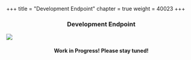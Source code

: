 +++
title = "Development Endpoint"
chapter = true
weight = 40023
+++

<div style="text-align: justify">
    <center><h3>Development Endpoint</h3></center>
    <img src="/images/workinprogress.png" align="middle"/>
    <center><h4>Work in Progress! Please stay tuned!</h4></center>
</div>